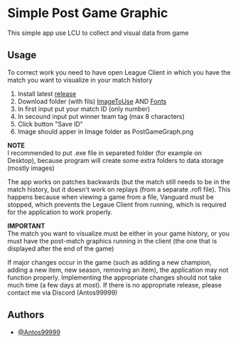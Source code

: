 
# Simple Post Game Graphic

This simple app use LCU to collect and visual data from game


## Usage

To correct work you need to have open League Client in which you have the match you want to visualize in your match history
1. Install latest [release](https://github.com/Antos99999/LCU/releases/latest)
2. Download folder (with fils) [ImageToUse](https://github.com/Antos99999/LCU/tree/master/ImageToUse) AND [Fonts](https://github.com/Antos99999/LCU/tree/master/Fonts)
3. In first input put your match ID (only number)
4. In secound input put winner team tag (max 8 characters)
5. Click button "Save ID"
6. Image should apper in Image folder as PostGameGraph.png

**NOTE**\
I recommended to put .exe file in separeted folder (for example on Desktop), because program will create some extra folders to  data storage (mostly images)

The app works on patches backwards (but the match still needs to be in the match history, but it doesn't work on replays (from a separate .rofl file). This happens because when viewing a game from a file, Vanguard must be stopped, which prevents the Legaue Client from running, which is required for the application to work properly.

**IMPORTANT**\
The match you want to visualize must be either in your game history, or you must have the post-match graphics running in the client (the one that is displayed after the end of the game)

If major changes occur in the game (such as adding a new champion, adding a new item, new season, removing an item), the application may not function properly. Implementing the appropriate changes should not take much time (a few days at most). If there is no appropriate release, please contact me via Discord (Antos99999)

## Authors

- [@Antos99999](https://www.github.com/Antos99999)

